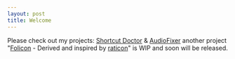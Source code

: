 ```yaml
---
layout: post
title: Welcome 
---
```


Please check out my projects: [Shortcut Doctor](../ShortcutDoc "ShortcutDoc") & [AudioFixer](../../AudioFixer)
another project "[Folicon](../FoliCon) - Derived and inspired by [raticon](https://github.com/Jamedjo/Raticon)" is WIP and soon will be released.

